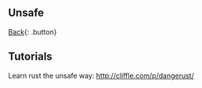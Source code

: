 ## Unsafe

[Back](./rust.md){: .button}


## Tutorials

Learn rust the unsafe way: http://cliffle.com/p/dangerust/
